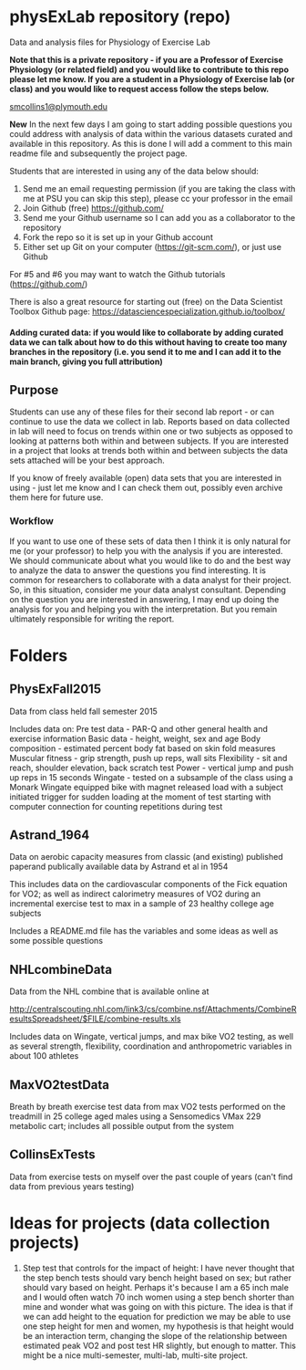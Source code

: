 # physExLab repository (repo)

Data and analysis files for Physiology of Exercise Lab

**Note that this is a private repository - if you are a Professor of Exercise Physiology (or related field) and you would like to contribute to this repo please let me know. If you are a student in a Physiology of Exercise lab (or class) and you would like to request access follow the steps below.**

smcollins1@plymouth.edu

**New** In the next few days I am going to start adding possible questions you could address with analysis of data within the various datasets curated and available in this repository. As this is done I will add a comment to this main readme file and subsequently the project page.

Students that are interested in using any of the data below should:

1. Send me an email requesting permission (if you are taking the class with me at PSU you can skip this step), please cc your professor in the email
2. Join Github (free) https://github.com/
3. Send me your Github username so I can add you as a collaborator to the repository
4. Fork the repo so it is set up in your Github account
5. Either set up Git on your computer (https://git-scm.com/), or just use Github 

For #5 and #6 you may want to watch the Github tutorials (https://github.com/)

There is also a great resource for starting out (free) on the Data Scientist Toolbox Github page: https://datasciencespecialization.github.io/toolbox/

#### Adding curated data: if you would like to collaborate by adding curated data we can talk about how to do this without having to create too many branches in the repository (i.e. you send it to me and I can add it to the main branch, giving you full attribution)

## Purpose

Students can use any of these files for their second lab report - or can continue to use the data we collect in lab. Reports based on data collected in lab will need to focus on trends within one or two subjects as opposed to looking at patterns both within and between subjects. If you are interested in a project that looks at trends both within and between subjects the data sets attached will be your best approach. 

If you know of freely available (open) data sets that you are interested in using - just let me know and I can check them out, possibly even archive them here for future use.

### Workflow 

If you want to use one of these sets of data then I think it is only natural for me (or your professor) to help you with the analysis if you are interested. We should communicate about what you would like to do and the best way to analyze the data to answer the questions you find interesting. It is common for researchers to collaborate with a data analyst for their project. So, in this situation, consider me your data analyst consultant. Depending on the question you are interested in answering, I may end up doing the analysis for you and helping you with the interpretation. But you remain ultimately responsible for writing the report.

# Folders

## PhysExFall2015

Data from class held fall semester 2015

Includes data on:
Pre test data - PAR-Q and other general health and exercise information
Basic data - height, weight, sex and age
Body composition - estimated percent body fat based on skin fold measures
Muscular fitness - grip strength, push up reps, wall sits
Flexibility - sit and reach, shoulder elevation, back scratch test
Power - vertical jump and push up reps in 15 seconds
Wingate - tested on a subsample of the class using a Monark Wingate equipped bike with magnet released load with a subject initiated trigger for sudden loading at the moment of test starting with computer connection for counting repetitions during test

## Astrand_1964 

Data on aerobic capacity measures from classic (and existing) published paperand publically available data by Astrand et al in 1954

This includes data on the cardiovascular components of the Fick equation for VO2; as well as indirect calorimetry measures of VO2 during an incremental exercise test to max in a sample of 23 healthy college age subjects

Includes a README.md file has the variables and some ideas as well as some possible questions

## NHLcombineData

Data from the NHL combine that is available online at

http://centralscouting.nhl.com/link3/cs/combine.nsf/Attachments/CombineResultsSpreadsheet/$FILE/combine-results.xls

Includes data on Wingate, vertical jumps, and max bike VO2 testing, as well as several strength, flexibility, coordination and anthropometric variables in about 100 athletes

## MaxVO2testData

Breath by breath exercise test data from max VO2 tests performed on the treadmill in 25 college aged males using a Sensomedics VMax 229 metabolic cart; includes all possible output from the system

## CollinsExTests

Data from exercise tests on myself over the past couple of years (can't find data from previous years testing)



# Ideas for projects (data collection projects)

1. Step test that controls for the impact of height: I have never thought that the step bench tests should vary bench height based on sex; but rather should vary based on height. Perhaps it's because I am a 65 inch male and I would often watch 70 inch women using a step bench shorter than mine and wonder what was going on with this picture. The idea is that if we can add height to the equation for prediction we may be able to use one step height for men and women, my hypothesis is that height would be an interaction term, changing the slope of the relationship between estimated peak VO2 and post test HR slightly, but enough to matter. This might be a nice multi-semester, multi-lab, multi-site project.
